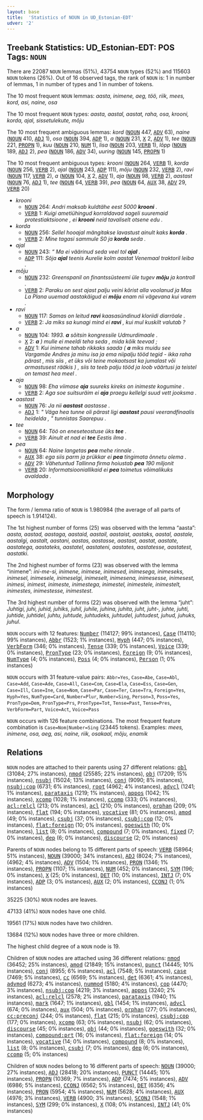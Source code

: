 ```yaml
---
layout: base
title:  'Statistics of NOUN in UD_Estonian-EDT'
udver: '2'
---
```


## Treebank Statistics: UD_Estonian-EDT: POS Tags: `NOUN`

There are 22087 `NOUN` lemmas (51%), 43754 `NOUN` types (52%) and 115603 `NOUN` tokens (26%).
Out of 16 observed tags, the rank of `NOUN` is: 1 in number of lemmas, 1 in number of types and 1 in number of tokens.

The 10 most frequent `NOUN` lemmas: <em>aasta, inimene, aeg, töö, riik, mees, kord, asi, naine, osa</em>

The 10 most frequent `NOUN` types:  <em>aasta, aastal, aastat, raha, osa, krooni, korda, ajal, sissetulekute, mõju</em>

The 10 most frequent ambiguous lemmas: <em>kord</em> (<tt><a href="et_edt-pos-NOUN.html">NOUN</a></tt> 447, <tt><a href="et_edt-pos-ADV.html">ADV</a></tt> 63), <em>naine</em> (<tt><a href="et_edt-pos-NOUN.html">NOUN</a></tt> 410, <tt><a href="et_edt-pos-ADJ.html">ADJ</a></tt> 1), <em>osa</em> (<tt><a href="et_edt-pos-NOUN.html">NOUN</a></tt> 394, <tt><a href="et_edt-pos-ADP.html">ADP</a></tt> 1), <em>a</em> (<tt><a href="et_edt-pos-NOUN.html">NOUN</a></tt> 231, <tt><a href="et_edt-pos-X.html">X</a></tt> 2, <tt><a href="et_edt-pos-ADV.html">ADV</a></tt> 1), <em>tee</em> (<tt><a href="et_edt-pos-NOUN.html">NOUN</a></tt> 221, <tt><a href="et_edt-pos-PROPN.html">PROPN</a></tt> 1), <em>kuu</em> (<tt><a href="et_edt-pos-NOUN.html">NOUN</a></tt> 210, <tt><a href="et_edt-pos-NUM.html">NUM</a></tt> 1), <em>lisa</em> (<tt><a href="et_edt-pos-NOUN.html">NOUN</a></tt> 203, <tt><a href="et_edt-pos-VERB.html">VERB</a></tt> 1), <em>lõpp</em> (<tt><a href="et_edt-pos-NOUN.html">NOUN</a></tt> 189, <tt><a href="et_edt-pos-ADJ.html">ADJ</a></tt> 2), <em>pea</em> (<tt><a href="et_edt-pos-NOUN.html">NOUN</a></tt> 186, <tt><a href="et_edt-pos-ADV.html">ADV</a></tt> 34), <em>uuring</em> (<tt><a href="et_edt-pos-NOUN.html">NOUN</a></tt> 145, <tt><a href="et_edt-pos-PROPN.html">PROPN</a></tt> 1)

The 10 most frequent ambiguous types:  <em>krooni</em> (<tt><a href="et_edt-pos-NOUN.html">NOUN</a></tt> 264, <tt><a href="et_edt-pos-VERB.html">VERB</a></tt> 1), <em>korda</em> (<tt><a href="et_edt-pos-NOUN.html">NOUN</a></tt> 256, <tt><a href="et_edt-pos-VERB.html">VERB</a></tt> 2), <em>ajal</em> (<tt><a href="et_edt-pos-NOUN.html">NOUN</a></tt> 243, <tt><a href="et_edt-pos-ADP.html">ADP</a></tt> 111), <em>mõju</em> (<tt><a href="et_edt-pos-NOUN.html">NOUN</a></tt> 232, <tt><a href="et_edt-pos-VERB.html">VERB</a></tt> 2), <em>ravi</em> (<tt><a href="et_edt-pos-NOUN.html">NOUN</a></tt> 117, <tt><a href="et_edt-pos-VERB.html">VERB</a></tt> 2), <em>a</em> (<tt><a href="et_edt-pos-NOUN.html">NOUN</a></tt> 104, <tt><a href="et_edt-pos-X.html">X</a></tt> 2, <tt><a href="et_edt-pos-ADV.html">ADV</a></tt> 1), <em>aja</em> (<tt><a href="et_edt-pos-NOUN.html">NOUN</a></tt> 98, <tt><a href="et_edt-pos-VERB.html">VERB</a></tt> 2), <em>aastast</em> (<tt><a href="et_edt-pos-NOUN.html">NOUN</a></tt> 76, <tt><a href="et_edt-pos-ADJ.html">ADJ</a></tt> 1), <em>tee</em> (<tt><a href="et_edt-pos-NOUN.html">NOUN</a></tt> 64, <tt><a href="et_edt-pos-VERB.html">VERB</a></tt> 39), <em>pea</em> (<tt><a href="et_edt-pos-NOUN.html">NOUN</a></tt> 64, <tt><a href="et_edt-pos-AUX.html">AUX</a></tt> 38, <tt><a href="et_edt-pos-ADV.html">ADV</a></tt> 29, <tt><a href="et_edt-pos-VERB.html">VERB</a></tt> 20)


* <em>krooni</em>
  * <tt><a href="et_edt-pos-NOUN.html">NOUN</a></tt> 264: <em>Andri maksab kuldtähe eest 5000 <b>krooni</b> .</em>
  * <tt><a href="et_edt-pos-VERB.html">VERB</a></tt> 1: <em>Kuigi ametiühingud korraldavad sageli suuremaid protestiaktsioone , ei <b>krooni</b> neid tavaliselt otsene edu .</em>
* <em>korda</em>
  * <tt><a href="et_edt-pos-NOUN.html">NOUN</a></tt> 256: <em>Sellel hooajal mängitakse lavastust ainult kaks <b>korda</b> .</em>
  * <tt><a href="et_edt-pos-VERB.html">VERB</a></tt> 2: <em>Mine tagasi sammule S0 ja <b>korda</b> seda .</em>
* <em>ajal</em>
  * <tt><a href="et_edt-pos-NOUN.html">NOUN</a></tt> 243: <em>“ Ma ei väärinud seda veel tol <b>ajal</b> .</em>
  * <tt><a href="et_edt-pos-ADP.html">ADP</a></tt> 111: <em>Sõja <b>ajal</b> teenis Aurelie kolm aastat Venemaal traktoril leiba .</em>
* <em>mõju</em>
  * <tt><a href="et_edt-pos-NOUN.html">NOUN</a></tt> 232: <em>Greenspanil on finantssüsteemi üle tugev <b>mõju</b> ja kontroll .</em>
  * <tt><a href="et_edt-pos-VERB.html">VERB</a></tt> 2: <em>Paraku on sest ajast palju veini kõrist alla voolanud ja Mas La Plana uuemad aastakäigud ei <b>mõju</b> enam nii vägevana kui varem .</em>
* <em>ravi</em>
  * <tt><a href="et_edt-pos-NOUN.html">NOUN</a></tt> 117: <em>Samas on leitud <b>ravi</b> kaasasündinud kloriidi diarröale .</em>
  * <tt><a href="et_edt-pos-VERB.html">VERB</a></tt> 2: <em>Ja miks sa kunagi mind ei <b>ravi</b> , kui mul kuskilt valutab ?</em>
* <em>a</em>
  * <tt><a href="et_edt-pos-NOUN.html">NOUN</a></tt> 104: <em>1993. <b>a</b> sõitsin kongressile Udmurdimaale .</em>
  * <tt><a href="et_edt-pos-X.html">X</a></tt> 2: <em><b>a</b> ) mulle ei meeldi teha seda , mida kõik teevad ;</em>
  * <tt><a href="et_edt-pos-ADV.html">ADV</a></tt> 1: <em>Kui inimene tahab rikkaks saada ( <b>a</b> miks muidu see Vargamäe Andres ja minu isa ja ema niipalju tööd tegid - ikka raha pärast , mis siis , et üks või teine mokaotsast ka jumalast või armastusest rääkis ) , siis ta teeb palju tööd ja loob väärtusi ja teistel on temast hea meel .</em>
* <em>aja</em>
  * <tt><a href="et_edt-pos-NOUN.html">NOUN</a></tt> 98: <em>Eha viimase <b>aja</b> suureks kireks on inimeste kogumine .</em>
  * <tt><a href="et_edt-pos-VERB.html">VERB</a></tt> 2: <em>Aga soe suitsuräim ei <b>aja</b> praegu kellelgi suud vett jooksma .</em>
* <em>aastast</em>
  * <tt><a href="et_edt-pos-NOUN.html">NOUN</a></tt> 76: <em>Ja nii <b>aastast</b> aastasse .</em>
  * <tt><a href="et_edt-pos-ADJ.html">ADJ</a></tt> 1: <em>" Väga hea tunne oli pärast ligi <b>aastast</b> pausi veerandfinaalis heidelda , " tunnistas Saarepuu .</em>
* <em>tee</em>
  * <tt><a href="et_edt-pos-NOUN.html">NOUN</a></tt> 64: <em>Töö on eneseteostuse üks <b>tee</b> .</em>
  * <tt><a href="et_edt-pos-VERB.html">VERB</a></tt> 39: <em>Ainult et nad ei <b>tee</b> Eestis ilma .</em>
* <em>pea</em>
  * <tt><a href="et_edt-pos-NOUN.html">NOUN</a></tt> 64: <em>Naine langetas <b>pea</b> mehe rinnale .</em>
  * <tt><a href="et_edt-pos-AUX.html">AUX</a></tt> 38: <em>ega siis parm ja prükkar ei <b>pea</b> tingimata õnnetu olema .</em>
  * <tt><a href="et_edt-pos-ADV.html">ADV</a></tt> 29: <em>Vähetuntud Tallinna firma hoiustab <b>pea</b> 190 miljonit</em>
  * <tt><a href="et_edt-pos-VERB.html">VERB</a></tt> 20: <em>Informatsiooniallikaid ei <b>pea</b> toimetus võimalikuks avaldada .</em>

## Morphology

The form / lemma ratio of `NOUN` is 1.980984 (the average of all parts of speech is 1.914124).

The 1st highest number of forms (25) was observed with the lemma “aasta”: <em>aasta, aastad, aastaga, aastaid, aastail, aastaist, aastaks, aastal, aastale, aastalgi, aastalt, aastani, aastas, aastasse, aastast, aastat, aastate, aastatega, aastateks, aastatel, aastateni, aastates, aastatesse, aastatest, aastatki</em>.

The 2nd highest number of forms (23) was observed with the lemma “inimene”: <em>ini-me-si, inimene, inimese, inimesed, inimesega, inimeseks, inimesel, inimesele, inimeselgi, inimeselt, inimesena, inimesesse, inimesest, inimesi, inimest, inimeste, inimestega, inimestel, inimestele, inimestelt, inimestes, inimestesse, inimestest</em>.

The 3rd highest number of forms (22) was observed with the lemma “juht”: <em>Juhtigi, juhi, juhid, juhiks, juhil, juhile, juhina, juhita, juht, juht-, juhte, juhti, juhtide, juhtidel, juhtu, juhtude, juhtudeks, juhtudel, juhtudest, juhud, juhuks, juhul</em>.

`NOUN` occurs with 12 features: <tt><a href="et_edt-feat-Number.html">Number</a></tt> (114127; 99% instances), <tt><a href="et_edt-feat-Case.html">Case</a></tt> (114110; 99% instances), <tt><a href="et_edt-feat-Abbr.html">Abbr</a></tt> (1523; 1% instances), <tt><a href="et_edt-feat-Hyph.html">Hyph</a></tt> (447; 0% instances), <tt><a href="et_edt-feat-VerbForm.html">VerbForm</a></tt> (346; 0% instances), <tt><a href="et_edt-feat-Tense.html">Tense</a></tt> (339; 0% instances), <tt><a href="et_edt-feat-Voice.html">Voice</a></tt> (339; 0% instances), <tt><a href="et_edt-feat-PronType.html">PronType</a></tt> (23; 0% instances), <tt><a href="et_edt-feat-Foreign.html">Foreign</a></tt> (9; 0% instances), <tt><a href="et_edt-feat-NumType.html">NumType</a></tt> (4; 0% instances), <tt><a href="et_edt-feat-Poss.html">Poss</a></tt> (4; 0% instances), <tt><a href="et_edt-feat-Person.html">Person</a></tt> (1; 0% instances)

`NOUN` occurs with 31 feature-value pairs: `Abbr=Yes`, `Case=Abe`, `Case=Abl`, `Case=Add`, `Case=Ade`, `Case=All`, `Case=Com`, `Case=Ela`, `Case=Ess`, `Case=Gen`, `Case=Ill`, `Case=Ine`, `Case=Nom`, `Case=Par`, `Case=Ter`, `Case=Tra`, `Foreign=Yes`, `Hyph=Yes`, `NumType=Card`, `Number=Plur`, `Number=Sing`, `Person=3`, `Poss=Yes`, `PronType=Dem`, `PronType=Prs`, `PronType=Tot`, `Tense=Past`, `Tense=Pres`, `VerbForm=Part`, `Voice=Act`, `Voice=Pass`

`NOUN` occurs with 126 feature combinations.
The most frequent feature combination is `Case=Nom|Number=Sing` (23445 tokens).
Examples: <em>mees, inimene, osa, aeg, asi, naine, riik, osakaal, mõju, enamik</em>


## Relations

`NOUN` nodes are attached to their parents using 27 different relations: <tt><a href="et_edt-dep-obl.html">obl</a></tt> (31084; 27% instances), <tt><a href="et_edt-dep-nmod.html">nmod</a></tt> (25585; 22% instances), <tt><a href="et_edt-dep-obj.html">obj</a></tt> (17209; 15% instances), <tt><a href="et_edt-dep-nsubj.html">nsubj</a></tt> (15024; 13% instances), <tt><a href="et_edt-dep-conj.html">conj</a></tt> (9090; 8% instances), <tt><a href="et_edt-dep-nsubj-cop.html">nsubj:cop</a></tt> (6731; 6% instances), <tt><a href="et_edt-dep-root.html">root</a></tt> (4962; 4% instances), <tt><a href="et_edt-dep-advcl.html">advcl</a></tt> (1241; 1% instances), <tt><a href="et_edt-dep-parataxis.html">parataxis</a></tt> (1219; 1% instances), <tt><a href="et_edt-dep-appos.html">appos</a></tt> (1042; 1% instances), <tt><a href="et_edt-dep-xcomp.html">xcomp</a></tt> (1028; 1% instances), <tt><a href="et_edt-dep-ccomp.html">ccomp</a></tt> (333; 0% instances), <tt><a href="et_edt-dep-acl-relcl.html">acl:relcl</a></tt> (213; 0% instances), <tt><a href="et_edt-dep-acl.html">acl</a></tt> (210; 0% instances), <tt><a href="et_edt-dep-orphan.html">orphan</a></tt> (209; 0% instances), <tt><a href="et_edt-dep-flat.html">flat</a></tt> (194; 0% instances), <tt><a href="et_edt-dep-vocative.html">vocative</a></tt> (81; 0% instances), <tt><a href="et_edt-dep-amod.html">amod</a></tt> (49; 0% instances), <tt><a href="et_edt-dep-csubj.html">csubj</a></tt> (37; 0% instances), <tt><a href="et_edt-dep-csubj-cop.html">csubj:cop</a></tt> (12; 0% instances), <tt><a href="et_edt-dep-flat-foreign.html">flat:foreign</a></tt> (10; 0% instances), <tt><a href="et_edt-dep-goeswith.html">goeswith</a></tt> (10; 0% instances), <tt><a href="et_edt-dep-list.html">list</a></tt> (8; 0% instances), <tt><a href="et_edt-dep-compound.html">compound</a></tt> (7; 0% instances), <tt><a href="et_edt-dep-fixed.html">fixed</a></tt> (7; 0% instances), <tt><a href="et_edt-dep-dep.html">dep</a></tt> (6; 0% instances), <tt><a href="et_edt-dep-discourse.html">discourse</a></tt> (2; 0% instances)

Parents of `NOUN` nodes belong to 15 different parts of speech: <tt><a href="et_edt-pos-VERB.html">VERB</a></tt> (58964; 51% instances), <tt><a href="et_edt-pos-NOUN.html">NOUN</a></tt> (39000; 34% instances), <tt><a href="et_edt-pos-ADJ.html">ADJ</a></tt> (8024; 7% instances),  (4962; 4% instances), <tt><a href="et_edt-pos-ADV.html">ADV</a></tt> (1504; 1% instances), <tt><a href="et_edt-pos-PRON.html">PRON</a></tt> (1346; 1% instances), <tt><a href="et_edt-pos-PROPN.html">PROPN</a></tt> (1107; 1% instances), <tt><a href="et_edt-pos-NUM.html">NUM</a></tt> (452; 0% instances), <tt><a href="et_edt-pos-SYM.html">SYM</a></tt> (196; 0% instances), <tt><a href="et_edt-pos-X.html">X</a></tt> (25; 0% instances), <tt><a href="et_edt-pos-DET.html">DET</a></tt> (10; 0% instances), <tt><a href="et_edt-pos-INTJ.html">INTJ</a></tt> (7; 0% instances), <tt><a href="et_edt-pos-ADP.html">ADP</a></tt> (3; 0% instances), <tt><a href="et_edt-pos-AUX.html">AUX</a></tt> (2; 0% instances), <tt><a href="et_edt-pos-CCONJ.html">CCONJ</a></tt> (1; 0% instances)

35225 (30%) `NOUN` nodes are leaves.

47133 (41%) `NOUN` nodes have one child.

19561 (17%) `NOUN` nodes have two children.

13684 (12%) `NOUN` nodes have three or more children.

The highest child degree of a `NOUN` node is 19.

Children of `NOUN` nodes are attached using 36 different relations: <tt><a href="et_edt-dep-nmod.html">nmod</a></tt> (36452; 25% instances), <tt><a href="et_edt-dep-amod.html">amod</a></tt> (21849; 15% instances), <tt><a href="et_edt-dep-punct.html">punct</a></tt> (14445; 10% instances), <tt><a href="et_edt-dep-conj.html">conj</a></tt> (8955; 6% instances), <tt><a href="et_edt-dep-acl.html">acl</a></tt> (7548; 5% instances), <tt><a href="et_edt-dep-case.html">case</a></tt> (7469; 5% instances), <tt><a href="et_edt-dep-cc.html">cc</a></tt> (6569; 5% instances), <tt><a href="et_edt-dep-det.html">det</a></tt> (6361; 4% instances), <tt><a href="et_edt-dep-advmod.html">advmod</a></tt> (6273; 4% instances), <tt><a href="et_edt-dep-nummod.html">nummod</a></tt> (5180; 4% instances), <tt><a href="et_edt-dep-cop.html">cop</a></tt> (4470; 3% instances), <tt><a href="et_edt-dep-nsubj-cop.html">nsubj:cop</a></tt> (4219; 3% instances), <tt><a href="et_edt-dep-appos.html">appos</a></tt> (3240; 2% instances), <tt><a href="et_edt-dep-acl-relcl.html">acl:relcl</a></tt> (2578; 2% instances), <tt><a href="et_edt-dep-parataxis.html">parataxis</a></tt> (1940; 1% instances), <tt><a href="et_edt-dep-mark.html">mark</a></tt> (1647; 1% instances), <tt><a href="et_edt-dep-obl.html">obl</a></tt> (1454; 1% instances), <tt><a href="et_edt-dep-advcl.html">advcl</a></tt> (674; 0% instances), <tt><a href="et_edt-dep-aux.html">aux</a></tt> (504; 0% instances), <tt><a href="et_edt-dep-orphan.html">orphan</a></tt> (277; 0% instances), <tt><a href="et_edt-dep-cc-preconj.html">cc:preconj</a></tt> (244; 0% instances), <tt><a href="et_edt-dep-flat.html">flat</a></tt> (215; 0% instances), <tt><a href="et_edt-dep-csubj-cop.html">csubj:cop</a></tt> (177; 0% instances), <tt><a href="et_edt-dep-xcomp.html">xcomp</a></tt> (63; 0% instances), <tt><a href="et_edt-dep-nsubj.html">nsubj</a></tt> (62; 0% instances), <tt><a href="et_edt-dep-discourse.html">discourse</a></tt> (45; 0% instances), <tt><a href="et_edt-dep-obj.html">obj</a></tt> (44; 0% instances), <tt><a href="et_edt-dep-goeswith.html">goeswith</a></tt> (32; 0% instances), <tt><a href="et_edt-dep-compound-prt.html">compound:prt</a></tt> (16; 0% instances), <tt><a href="et_edt-dep-flat-foreign.html">flat:foreign</a></tt> (14; 0% instances), <tt><a href="et_edt-dep-vocative.html">vocative</a></tt> (14; 0% instances), <tt><a href="et_edt-dep-compound.html">compound</a></tt> (8; 0% instances), <tt><a href="et_edt-dep-list.html">list</a></tt> (8; 0% instances), <tt><a href="et_edt-dep-csubj.html">csubj</a></tt> (7; 0% instances), <tt><a href="et_edt-dep-dep.html">dep</a></tt> (6; 0% instances), <tt><a href="et_edt-dep-ccomp.html">ccomp</a></tt> (5; 0% instances)

Children of `NOUN` nodes belong to 16 different parts of speech: <tt><a href="et_edt-pos-NOUN.html">NOUN</a></tt> (39000; 27% instances), <tt><a href="et_edt-pos-ADJ.html">ADJ</a></tt> (28418; 20% instances), <tt><a href="et_edt-pos-PUNCT.html">PUNCT</a></tt> (14445; 10% instances), <tt><a href="et_edt-pos-PROPN.html">PROPN</a></tt> (10369; 7% instances), <tt><a href="et_edt-pos-ADP.html">ADP</a></tt> (7474; 5% instances), <tt><a href="et_edt-pos-ADV.html">ADV</a></tt> (6986; 5% instances), <tt><a href="et_edt-pos-CCONJ.html">CCONJ</a></tt> (6562; 5% instances), <tt><a href="et_edt-pos-DET.html">DET</a></tt> (6356; 4% instances), <tt><a href="et_edt-pos-PRON.html">PRON</a></tt> (5954; 4% instances), <tt><a href="et_edt-pos-NUM.html">NUM</a></tt> (5628; 4% instances), <tt><a href="et_edt-pos-AUX.html">AUX</a></tt> (4976; 3% instances), <tt><a href="et_edt-pos-VERB.html">VERB</a></tt> (4900; 3% instances), <tt><a href="et_edt-pos-SCONJ.html">SCONJ</a></tt> (1548; 1% instances), <tt><a href="et_edt-pos-SYM.html">SYM</a></tt> (299; 0% instances), <tt><a href="et_edt-pos-X.html">X</a></tt> (108; 0% instances), <tt><a href="et_edt-pos-INTJ.html">INTJ</a></tt> (41; 0% instances)

